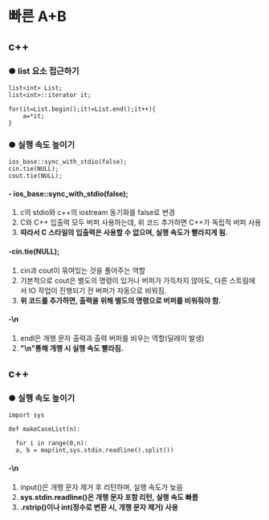 <h1>빠른 A+B</h1>
<h2>c++</h2>
<h3>● list 요소 접근하기</h3>
  <p>
    
    list<int> List;
    list<int>::iterator it;
  
    for(it=List.begin();it!=List.end();it++){
        a=*it;
    }
  
  </p>
<h3>● 실행 속도 높이기</h3>
  <p>  
    
    ios_base::sync_with_stdio(false);
    cin.tie(NULL);
    cout.tie(NULL);
  
  </p>
<h4>- ios_base::sync_with_stdio(false);</h4>   
  <ol>
    <li>c의 stdio와 c++의 iostream 동기화를 false로 변경</li>
    <li>C와 C++ 입출력 모두 버퍼 사용하는데, 위 코드 추가하면 C++가 독립적 버퍼 사용</li>
    <li><b>따라서 C 스타일의 입출력은 사용할 수 없으며, 실행 속도가 빨라지게 됨.</b></li>
  </ol>
  
<h4>-cin.tie(NULL);</h4>  
  <ol>
    <li>cin과 cout이 묶여있는 것을 풀어주는 역할</li>
    <li>기본적으로 cout은 별도의 명령이 있거나 버퍼가 가득차지 않아도, 
      다른 스트림에서 IO 작업이 진행되기 전 버퍼가 자동으로 비워짐.</li>
    <li><b>위 코드를 추가하면, 출력을 위해 별도의 명령으로 버퍼를 비워줘야 함.</b></li>
  </ol>
  
 <h4>-\n</h4>  
  <ol>
    <li>endl은 개행 문자 출력과 출력 버퍼를 비우는 역할(딜레이 발생)</li>
    <li><b>"\n"통해 개행 시 실행 속도 빨라짐.</b></li>
  </ol>
<h2>c++</h2>
<h3>● 실행 속도 높이기</h3>
  <p>
    
    import sys
    
    def makeCaseList(n):
    
      for i in range(0,n):
      a, b = map(int,sys.stdin.readline().split())
    
  </p>
  <h4>-\n</h4>  
  <ol>
    <li>input()은 개행 문자 제거 후 리턴하며, 실행 속도가 늦음</li>
    <li><b>sys.stdin.readline()은 개행 문자 포함 리턴, 실행 속도 빠름</b></li>
    <li><b>.rstrip()이나 int(정수로 변환 시, 개행 문자 제거) 사용</b></li>
  </ol>
    
